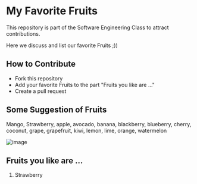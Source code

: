 # My Favorite Fruits

This repository is part of the Software Engineering Class to attract contributions. 

Here we discuss and list our favorite Fruits ;))

## How to Contribute

- Fork this repository
- Add your favorite Fruits to the part "Fruits you like are ..."
- Create a pull request

## Some Suggestion of Fruits
Mango, Strawberry, apple, avocado, banana, blackberry, blueberry, cherry, coconut, grape, grapefruit, kiwi, lemon, lime, orange, watermelon

![image](https://github.com/Ngochuy2137/AttractingContributors-fruits/assets/92006039/81175e05-f589-471b-8169-0c02e7ad3b21)
## Fruits you like are ...
1. Strawberry
